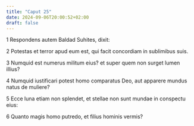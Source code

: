 ```yaml
---
title: "Caput 25"
date: 2024-09-06T20:00:52+02:00
draft: false
---
```



1 Respondens autem Baldad Suhites, dixit:

2 Potestas et terror apud eum est, qui facit concordiam in sublimibus suis.

3 Numquid est numerus militum eius? et super quem non surget lumen illius?

4 Numquid iustificari potest homo comparatus Deo, aut apparere mundus natus de muliere?

5 Ecce luna etiam non splendet, et stellae non sunt mundae in conspectu eius:

6 Quanto magis homo putredo, et filius hominis vermis?

